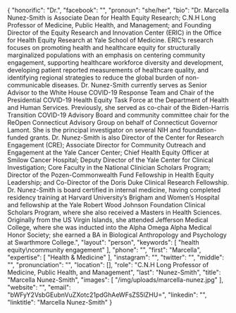 {
  "honorific": "Dr.",
  "facebook": "",
  "pronoun": "she/her",
  "bio": "Dr. Marcella Nunez-Smith is Associate Dean for Health Equity Research; C.N.H Long Professor of Medicine, Public Health, and Management; and Founding Director of the Equity Research and Innovation Center (ERIC) in the Office for Health Equity Research at Yale School of Medicine. ERIC’s research focuses on promoting health and healthcare equity for structurally marginalized populations with an emphasis on centering community engagement, supporting healthcare workforce diversity and development, developing patient reported measurements of healthcare quality, and identifying regional strategies to reduce the global burden of non-communicable diseases. Dr. Nunez-Smith currently serves as Senior Advisor to the White House COVID-19 Response Team and Chair of the Presidential COVID-19 Health Equity Task Force at the Department of Health and Human Services. Previously, she served as co-chair of the Biden-Harris Transition COVID-19 Advisory Board and community committee chair for the ReOpen Connecticut Advisory Group on behalf of Connecticut Governor Lamont. She is the principal investigator on several NIH and foundation-funded grants. Dr. Nunez-Smith is also Director of the Center for Research Engagement (CRE); Associate Director for Community Outreach and Engagement at the Yale Cancer Center; Chief Health Equity Officer at Smilow Cancer Hospital; Deputy Director of the Yale Center for Clinical Investigation; Core Faculty in the National Clinician Scholars Program; Director of the Pozen-Commonwealth Fund Fellowship in Health Equity Leadership; and Co-Director of the Doris Duke Clinical Research Fellowship. Dr. Nunez-Smith is board certified in internal medicine, having completed residency training at Harvard University’s Brigham and Women’s Hospital and fellowship at the Yale Robert Wood Johnson Foundation Clinical Scholars Program, where she also received a Masters in Health Sciences. Originally from the US Virgin Islands, she attended Jefferson Medical College, where she was inducted into the Alpha Omega Alpha Medical Honor Society; she earned a BA in Biological Anthropology and Psychology at Swarthmore College.",
  "layout": "person",
  "keywords": [
    "health equity\ncommunity engagement"
  ],
  "phone": "",
  "first": "Marcella",
  "expertise": [
    "Health & Medicine"
  ],
  "instagram": "",
  "twitter": "",
  "middle": "",
  "pronunciation": "",
  "location": [],
  "role": "C.N.H Long Professor of Medicine, Public Health, and Management",
  "last": "Nunez-Smith",
  "title": "Marcella Nunez-Smith",
  "images": [
    "/img/uploads/marcella-nunez.jpg"
  ],
  "website": "",
  "email": "bWFyY2VsbGEubnVuZXotc21pdGhAeWFsZS5lZHU=",
  "linkedin": "",
  "linktitle": "Marcella Nunez-Smith"
}
